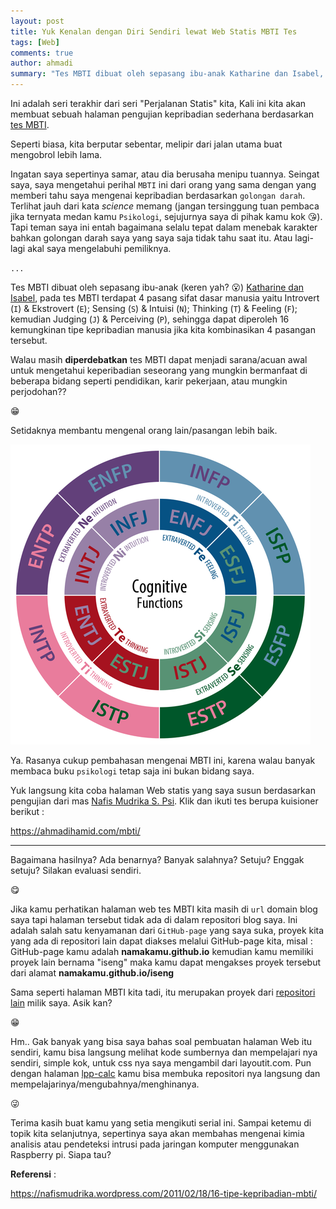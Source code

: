 ```yaml
---
layout: post
title: Yuk Kenalan dengan Diri Sendiri lewat Web Statis MBTI Tes
tags: [Web]
comments: true
author: ahmadi
summary: "Tes MBTI dibuat oleh sepasang ibu-anak Katharine dan Isabel, pada tes MBTI terdapat 4 pasang sifat dasar manusia yaitu Introvert (I) & Ekstrovert (E) Sensing (S) & Intuisi (N) Thinking (T) & Feeling (F) kemudian Judging (J) & Perceiving (P), sehingga dapat diperoleh 16 kemungkinan tipe kepribadian manusia jika kita kombinasikan 4 pasangan tersebut. Walau masih diperdebatkan tes MBTI dapat menjadi sarana/acuan awal untuk mengetahui keperibadian seseorang yang mungkin bermanfaat di beberapa bidang seperti pendidikan, karir pekerjaan, atau mungkin perjodohan??"
--- 
```


Ini adalah seri terakhir dari seri "Perjalanan Statis" kita, 
Kali ini kita akan membuat sebuah halaman pengujian kepribadian sederhana berdasarkan [tes MBTI](https://en.wikipedia.org/wiki/Myers%E2%80%93Briggs_Type_Indicator). 

Seperti biasa, kita berputar sebentar, melipir dari jalan utama buat mengobrol lebih lama. 

Ingatan saya sepertinya samar, atau dia berusaha menipu tuannya. Seingat saya, saya mengetahui perihal `MBTI` ini dari orang yang sama dengan yang memberi tahu saya mengenai kepribadian berdasarkan `golongan darah`. 
Terlihat jauh dari kata *science* memang (jangan tersinggung tuan pembaca jika ternyata medan kamu `Psikologi`, sejujurnya saya di pihak kamu kok 😘). Tapi teman saya ini entah bagaimana selalu tepat dalam menebak karakter bahkan golongan darah saya yang saya saja tidak tahu saat itu. Atau lagi-lagi akal saya mengelabuhi pemiliknya.

`...`

Tes MBTI dibuat oleh sepasang ibu-anak (keren yah? 😮) [Katharine dan Isabel](https://en.wikipedia.org/wiki/Myers%E2%80%93Briggs_Type_Indicator), pada tes MBTI terdapat 4 pasang sifat dasar manusia yaitu Introvert (`I`) & Ekstrovert (`E`); Sensing (`S`) & Intuisi (`N`); Thinking (`T`) & Feeling (`F`); kemudian  Judging (`J`) & Perceiving (`P`), sehingga dapat diperoleh 16 kemungkinan tipe kepribadian manusia jika kita kombinasikan 4 pasangan tersebut.

Walau masih **diperdebatkan** tes MBTI dapat menjadi sarana/acuan awal untuk mengetahui keperibadian seseorang yang mungkin bermanfaat di beberapa bidang seperti pendidikan, karir pekerjaan, atau mungkin perjodohan??

😁

Setidaknya membantu mengenal orang lain/pasangan lebih baik.

![](/img/ps-mbti.png) 

Ya. Rasanya cukup pembahasan mengenai MBTI ini, karena walau banyak membaca buku `psikologi` tetap saja ini bukan bidang saya. 

Yuk langsung kita coba halaman Web statis yang saya susun berdasarkan pengujian dari mas [Nafis Mudrika S. Psi](https://nafismudrika.wordpress.com/about-me/). Klik dan ikuti tes berupa kuisioner berikut :

<https://ahmadihamid.com/mbti/>

---

Bagaimana hasilnya? Ada benarnya? Banyak salahnya? Setuju? Enggak setuju? Silakan evaluasi sendiri.

😋

Jika kamu perhatikan halaman web tes MBTI kita masih di `url` domain blog saya tapi halaman tersebut tidak ada di dalam repositori blog saya. Ini adalah salah satu kenyamanan dari `GitHub-page` yang saya suka, proyek kita yang ada di repositori lain dapat diakses melalui GitHub-page kita, misal : GitHub-page kamu adalah **namakamu.github.io** kemudian kamu memiliki proyek lain bernama "iseng" maka kamu dapat mengakses proyek tersebut dari alamat **namakamu.github.io/iseng**

Sama seperti halaman MBTI kita tadi, itu merupakan proyek dari [repositori lain](https://github.com/ahmadihamid/mbti) milik saya. Asik kan? 

😁

Hm.. Gak banyak yang bisa saya bahas soal pembuatan halaman Web itu sendiri, kamu bisa langsung melihat kode sumbernya dan mempelajari nya sendiri, simple kok, untuk css nya saya mengambil dari layoutit.com. Pun dengan halaman [lpp-calc](https://github.com/ahmadihamid/lpp-calc) kamu bisa membuka repositori nya langsung dan mempelajarinya/mengubahnya/menghinanya. 

😜

Terima kasih buat kamu yang setia mengikuti serial ini. Sampai ketemu di topik kita selanjutnya, sepertinya saya akan membahas mengenai kimia analisis atau pendeteksi intrusi pada jaringan komputer menggunakan Raspberry pi. Siapa tau?

**Referensi** :

<https://nafismudrika.wordpress.com/2011/02/18/16-tipe-kepribadian-mbti/>
